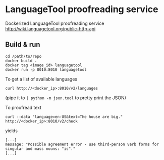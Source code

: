 # LanguageTool proofreading service

Dockerized LanguageTool proofreading service
http://wiki.languagetool.org/public-http-api

## Build & run

```shell
cd /path/to/repo
docker build .
docker tag <image_id> languagetool
docker run -p 8010:8010 languagetool
```

To get a list of available languages

`curl http://<docker_ip>:8010/v2/languages`

(pipe it to `| python -m json.tool` to pretty print the JSON)

To proofread text

`curl --data "language=en-US&text=The house are big." http://<docker_ip>:8010/v2/check`

yields

```
[...]
message: "Possible agreement error - use third-person verb forms for singular and mass nouns: "is"."
[...]
```
